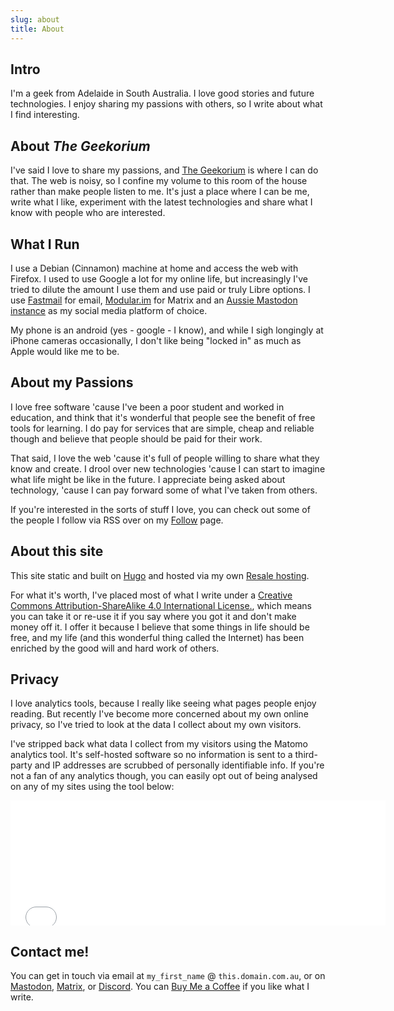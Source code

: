 ```yaml
---
slug: about
title: About
---
```


## Intro

I'm a geek from Adelaide in South Australia. I love good stories and future technologies. I enjoy sharing my passions with others, so I write about what I find interesting.

## About *The Geekorium*

I've said I love to share my passions, and [The Geekorium](//the.geekorium.com.au) is where I can do that. The web is noisy, so I confine my volume to this room of the house rather than make people listen to me. It's just a place where I can be me, write what I like, experiment with the latest technologies and share what I know with people who are interested.

## What I Run

I use a Debian (Cinnamon) machine at home and access the web with Firefox. I used to use Google a lot for my online life, but increasingly I've tried to dilute the amount I use them and use paid or truly Libre options. I use [Fastmail](//fastmail.com) for email, [Modular.im](//modular.im) for Matrix and an [Aussie Mastodon instance](//aus.social) as my social media platform of choice.

My phone is an android (yes - google - I know), and while I sigh longingly at iPhone cameras occasionally, I don't like being "locked in" as much as Apple would like me to be. 

## About my Passions

I love free software 'cause I've been a poor student and worked in education, and think that it's wonderful that people see the benefit of free tools for learning. I do pay for services that are simple, cheap and reliable though and believe that people should be paid for their work.

That said, I love the web 'cause it's full of people willing to share what they know and create. I drool over new technologies 'cause I can start to imagine what life might be like in the future. I appreciate being asked about technology, 'cause I can pay forward some of what I've taken from others.

If you're interested in the sorts of stuff I love, you can check out some of the people I follow via RSS over on my [Follow](/follow) page.

## About this site

This site static and built on [Hugo](//gohugo.io) and hosted via my own [Resale hosting](//websites.geekorium.com.au/).

For what it's worth, I've placed most of what I write under a [Creative Commons Attribution-ShareAlike 4.0 International License.](//creativecommons.org/licenses/by-sa/4.0/), which means you can take it or re-use it if you say where you got it and don't make money off it. I offer it because I believe that some things in life should be free, and my life (and this wonderful thing called the Internet) has been enriched by the good will and hard work of others.

## Privacy

I love analytics tools, because I really like seeing what pages people enjoy reading. But recently I've become more concerned about my own online privacy, so I've tried to look at the data I collect about my own visitors.

I've stripped back what data I collect from my visitors using the Matomo analytics tool. It's self-hosted software so no information is sent to a third-party and IP addresses are scrubbed of personally identifiable info. If you're not a fan of any analytics though, you can easily opt out of being analysed on any of my sites using the tool below:

<iframe style="border: 0; height: 200px; width: 600px;" src="//visitors.geekorium.com.au/index.php?module=CoreAdminHome&action=optOut&language=en&backgroundColor=&fontColor=&fontSize=&fontFamily=">
</iframe>

## Contact me!

You can get in touch via email at `my_first_name` @ `this.domain.com.au`,
or on [Mastodon](//aus.social/@screenbeard), [Matrix](https://matrix.to/#/@josh:demands.coffee), or [Discord](//discord.gg/MdRrxQC). You can [Buy Me a Coffee](//ko-fi.com/U6U7BEOZ) if you like what I write. 